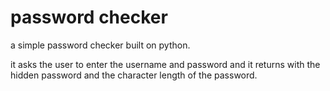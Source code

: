 # password checker

a simple password checker built on python. 

it asks the user to enter the username and password and it returns with the hidden password and the character length of the password.
